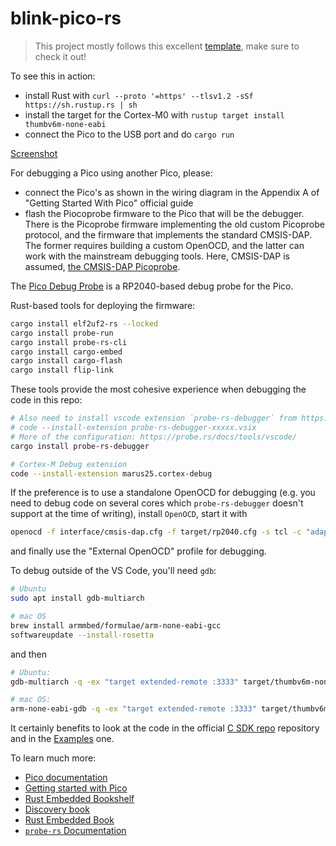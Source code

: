 # blink-pico-rs

> This project mostly follows this excellent [template](https://github.com/rp-rs/blink-pico-rs),
> make sure to check it out!

To see this in action:

* install Rust with `curl --proto '=https' --tlsv1.2 -sSf https://sh.rustup.rs | sh`
* install the target for the Cortex-M0 with `rustup target install thumbv6m-none-eabi`
* connect the Pico to the USB port and do `cargo run`

[Screenshot](img/probe-run.png)

For debugging a Pico using another Pico, please:

* connect the Pico's as shown in the wiring diagram in the Appendix A of "Getting Started With Pico"
  official guide
* flash the Piocoprobe firmware to the Pico that will be the debugger. There is the Picoprobe firmware
  implementing the old custom Picoprobe protocol, and the firmware that implements the standard CMSIS-DAP.
  The former requires building a custom OpenOCD, and the latter can work with the mainstream debugging tools.
  Here, CMSIS-DAP is assumed, [the CMSIS-DAP Picoprobe](https://github.com/raspberrypi/picoprobe/releases).

The [Pico Debug Probe](https://www.raspberrypi.com/documentation/microcontrollers/debug-probe.html) is a
RP2040-based debug probe for the Pico.

Rust-based tools for deploying the firmware:

```sh
cargo install elf2uf2-rs --locked
cargo install probe-run
cargo install probe-rs-cli
cargo install cargo-embed
cargo install cargo-flash
cargo install flip-link
```

These tools provide the most cohesive experience when debugging the code in this repo:

```sh
# Also need to install vscode extension `probe-rs-debugger` from https://github.com/probe-rs/vscode/releases
# code --install-extension probe-rs-debugger-xxxxx.vsix 
# More of the configuration: https://probe.rs/docs/tools/vscode/
cargo install probe-rs-debugger

# Cortex-M Debug extension
code --install-extension marus25.cortex-debug
```

If the preference is to use a standalone OpenOCD for debugging (e.g. you need to debug code on several cores
which `probe-rs-debugger` doesn't support at the time of writing), install `OpenOCD`, start it with

```sh
openocd -f interface/cmsis-dap.cfg -f target/rp2040.cfg -s tcl -c "adapter speed 5000"
```

and finally use the "External OpenOCD" profile for debugging.

To debug outside of the VS Code, you'll need `gdb`:

```sh
# Ubuntu
sudo apt install gdb-multiarch

# mac OS
brew install armmbed/formulae/arm-none-eabi-gcc
softwareupdate --install-rosetta
```

and then

```sh
# Ubuntu:
gdb-multiarch -q -ex "target extended-remote :3333" target/thumbv6m-none-eabi/debug/blink-pico-rs

# mac OS:
arm-none-eabi-gdb -q -ex "target extended-remote :3333" target/thumbv6m-none-eabi/debug/blink-pico-rs
```

It certainly benefits to look at the code in the official [C SDK repo](https://github.com/raspberrypi/pico-sdk)
repository and in the [Examples](https://github.com/raspberrypi/pico-sdk) one.

To learn much more:

* [Pico documentation](https://www.raspberrypi.com/documentation/microcontrollers/raspberry-pi-pico.html)
* [Getting started with Pico](https://datasheets.raspberrypi.com/pico/getting-started-with-pico.pdf)
* [Rust Embedded Bookshelf](https://docs.rust-embedded.org/)
* [Discovery book](https://docs.rust-embedded.org/discovery/index.html)
* [Rust Embedded Book](https://docs.rust-embedded.org/book/index.html)
* [`probe-rs` Documentation](https://probe.rs/)
